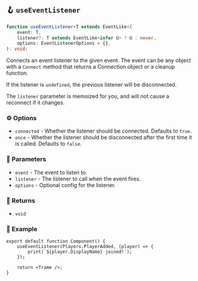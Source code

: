 ## 🪝 `useEventListener`

```ts
function useEventListener<T extends EventLike>(
	event: T,
	listener?: T extends EventLike<infer U> ? U : never,
	options: EventListenerOptions = {},
): void;
```

Connects an event listener to the given event. The event can be any object with a `Connect` method that returns a Connection object or a cleanup function.

If the listener is `undefined`, the previous listener will be disconnected.

The `listener` parameter is memoized for you, and will not cause a reconnect if it changes.

### ⚙️ Options

-   `connected` - Whether the listener should be connected. Defaults to `true`.
-   `once` - Whether the listener should be disconnected after the first time it is called. Defaults to `false`.

### 📕 Parameters

-   `event` - The event to listen to.
-   `listener` - The listener to call when the event fires.
-   `options` - Optional config for the listener.

### 📗 Returns

-   `void`

### 📘 Example

```tsx
export default function Component() {
	useEventListener(Players.PlayerAdded, (player) => {
		print(`${player.DisplayName} joined!`);
	});

	return <frame />;
}
```
